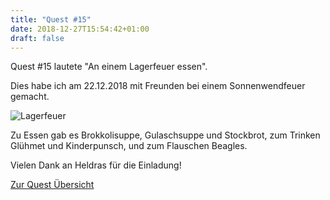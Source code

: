 ```yaml
---
title: "Quest #15"
date: 2018-12-27T15:54:42+01:00
draft: false
---
```


Quest #15 lautete "An einem Lagerfeuer essen".

Dies habe ich am 22.12.2018 mit Freunden bei einem Sonnenwendfeuer gemacht.

![Lagerfeuer][fire]

Zu Essen gab es Brokkolisuppe, Gulaschsuppe und Stockbrot, zum Trinken Glühmet und Kinderpunsch, und zum Flauschen Beagles.

Vielen Dank an Heldras für die Einladung!

[Zur Quest Übersicht](/post/quests)

[kayliz]: /post/quest-15_kayliz.jpg
[fire]: /post/quest-15_fire.jpg
